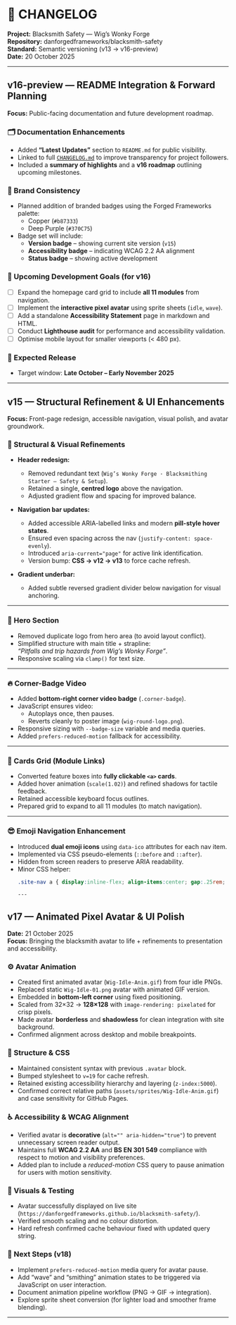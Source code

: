 # 🧾 CHANGELOG  
**Project:** Blacksmith Safety — Wig’s Wonky Forge  
**Repository:** danforgedframeworks/blacksmith-safety  
**Standard:** Semantic versioning (v13 → v16-preview)  
**Date:** 20 October 2025  

---

## v16-preview — README Integration & Forward Planning  
**Focus:** Public-facing documentation and future development roadmap.  

### 🗂 Documentation Enhancements  
- Added **“Latest Updates”** section to `README.md` for public visibility.  
- Linked to full [`CHANGELOG.md`](CHANGELOG.md) to improve transparency for project followers.  
- Included a **summary of highlights** and a **v16 roadmap** outlining upcoming milestones.  

### 🎨 Brand Consistency  
- Planned addition of branded badges using the Forged Frameworks palette:  
  - Copper (`#b87333`)  
  - Deep Purple (`#370C75`)  
- Badge set will include:
  - **Version badge** – showing current site version (`v15`)  
  - **Accessibility badge** – indicating WCAG 2.2 AA alignment  
  - **Status badge** – showing active development  

### 🧩 Upcoming Development Goals (for v16)  
- [ ] Expand the homepage card grid to include **all 11 modules** from navigation.  
- [ ] Implement the **interactive pixel avatar** using sprite sheets (`idle`, `wave`).  
- [ ] Add a standalone **Accessibility Statement** page in markdown and HTML.  
- [ ] Conduct **Lighthouse audit** for performance and accessibility validation.  
- [ ] Optimise mobile layout for smaller viewports (< 480 px).  

### 📅 Expected Release  
- Target window: **Late October – Early November 2025**  

---

## v15 — Structural Refinement & UI Enhancements  
**Focus:** Front-page redesign, accessible navigation, visual polish, and avatar groundwork.  

### 🧱 Structural & Visual Refinements  
- **Header redesign:**  
  - Removed redundant text (`Wig’s Wonky Forge · Blacksmithing Starter — Safety & Setup`).  
  - Retained a single, **centred logo** above the navigation.  
  - Adjusted gradient flow and spacing for improved balance.  

- **Navigation bar updates:**  
  - Added accessible ARIA-labelled links and modern **pill-style hover states**.  
  - Ensured even spacing across the nav (`justify-content: space-evenly`).  
  - Introduced `aria-current="page"` for active link identification.  
  - Version bump: **CSS → v12 → v13** to force cache refresh.  

- **Gradient underbar:**  
  - Added subtle reversed gradient divider below navigation for visual anchoring.  

---

### 🎯 Hero Section  
- Removed duplicate logo from hero area (to avoid layout conflict).  
- Simplified structure with main title + strapline:  
  _“Pitfalls and trip hazards from Wig’s Wonky Forge”_.  
- Responsive scaling via `clamp()` for text size.  

---

### 🔥 Corner-Badge Video  
- Added **bottom-right corner video badge** (`.corner-badge`).  
- JavaScript ensures video:  
  - Autoplays once, then pauses.  
  - Reverts cleanly to poster image (`wig-round-logo.png`).  
- Responsive sizing with `--badge-size` variable and media queries.  
- Added `prefers-reduced-motion` fallback for accessibility.  

---

### 🧩 Cards Grid (Module Links)  
- Converted feature boxes into **fully clickable `<a>` cards**.  
- Added hover animation (`scale(1.02)`) and refined shadows for tactile feedback.  
- Retained accessible keyboard focus outlines.  
- Prepared grid to expand to all 11 modules (to match navigation).  

---

### 😎 Emoji Navigation Enhancement  
- Introduced **dual emoji icons** using `data-ico` attributes for each nav item.  
- Implemented via CSS pseudo-elements (`::before` and `::after`).  
- Hidden from screen readers to preserve ARIA readability.  
- Minor CSS helper:  
  ```css
  .site-nav a { display:inline-flex; align-items:center; gap:.25rem; }

  ---

## v17 — Animated Pixel Avatar & UI Polish  
**Date:** 21 October 2025  
**Focus:** Bringing the blacksmith avatar to life + refinements to presentation and accessibility.

### ⚙️ Avatar Animation
- Created first animated avatar (`Wig-Idle-Anim.gif`) from four idle PNGs.  
- Replaced static `Wig-Idle-01.png` avatar with animated GIF version.  
- Embedded in **bottom-left corner** using fixed positioning.  
- Scaled from 32×32 → **128×128** with `image-rendering: pixelated` for crisp pixels.  
- Made avatar **borderless** and **shadowless** for clean integration with site background.  
- Confirmed alignment across desktop and mobile breakpoints.

### 🧱 Structure & CSS
- Maintained consistent syntax with previous `.avatar` block.  
- Bumped stylesheet to `v=19` for cache refresh.  
- Retained existing accessibility hierarchy and layering (`z-index:5000`).  
- Confirmed correct relative paths (`assets/sprites/Wig-Idle-Anim.gif`) and case sensitivity for GitHub Pages.

### ♿ Accessibility & WCAG Alignment
- Verified avatar is **decorative** (`alt="" aria-hidden="true"`) to prevent unnecessary screen reader output.  
- Maintains full **WCAG 2.2 AA** and **BS EN 301 549** compliance with respect to motion and visibility preferences.  
- Added plan to include a *reduced-motion* CSS query to pause animation for users with motion sensitivity.

### 📸 Visuals & Testing
- Avatar successfully displayed on live site (`https://danforgedframeworks.github.io/blacksmith-safety/`).  
- Verified smooth scaling and no colour distortion.  
- Hard refresh confirmed cache behaviour fixed with updated query string.  

### 🔮 Next Steps (v18)
- Implement `prefers-reduced-motion` media query for avatar pause.  
- Add “wave” and “smithing” animation states to be triggered via JavaScript on user interaction.  
- Document animation pipeline workflow (PNG → GIF → integration).  
- Explore sprite sheet conversion (for lighter load and smoother frame blending).  

---

